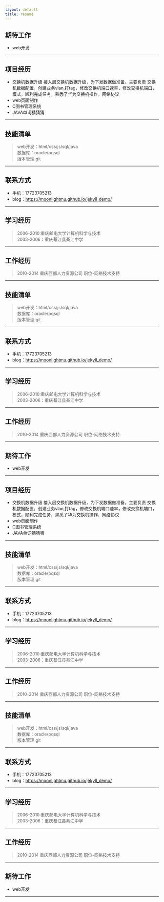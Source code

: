 ```yaml
---
layout: default
title: resume
---
```



## 期待工作
* web开发

---

## 项目经历
* 交换机数据升级
接入层交换机数据升级，为下发数据做准备。主要负责
交换机数据配置，创建业务vlan,打tag，修改交换机端口速率，修改交换机端口，模式，顺利完成任务，熟悉了华为交换机操作，网络协议
* web页面制作
* C图书管理系统
* JAVA单词猜猜猜

---

## 技能清单
> web开发：html/css/js/sql/java<br>
> 数据库：oracle/pqsql<br>
> 版本管理:git<br>

---

## 联系方式
* 手机：17723705213
* blog：https://moonlightmu.github.io/jekyll_demo/

---

## 学习经历
> 2006-2010:重庆邮电大学计算机科学与技术<br>
> 2003-2006：重庆綦江县綦江中学<br>

---

## 工作经历
> 2010-2014 重庆西部人力资源公司 职位-网络技术支持

---

## 技能清单
> web开发：html/css/js/sql/java<br>
> 数据库：oracle/pqsql<br>
> 版本管理:git<br>

---

## 联系方式
* 手机：17723705213
* blog：https://moonlightmu.github.io/jekyll_demo/

---

## 学习经历
> 2006-2010:重庆邮电大学计算机科学与技术<br>
> 2003-2006：重庆綦江县綦江中学<br>

---

## 工作经历
> 2010-2014 重庆西部人力资源公司 职位-网络技术支持

---
## 期待工作
* web开发

---

## 项目经历
* 交换机数据升级
接入层交换机数据升级，为下发数据做准备。主要负责
交换机数据配置，创建业务vlan,打tag，修改交换机端口速率，修改交换机端口，模式，顺利完成任务，熟悉了华为交换机操作，网络协议
* web页面制作
* C图书管理系统
* JAVA单词猜猜猜

---

## 技能清单
> web开发：html/css/js/sql/java<br>
> 数据库：oracle/pqsql<br>
> 版本管理:git<br>

---

## 联系方式
* 手机：17723705213
* blog：https://moonlightmu.github.io/jekyll_demo/

---

## 学习经历
> 2006-2010:重庆邮电大学计算机科学与技术<br>
> 2003-2006：重庆綦江县綦江中学<br>

---

## 工作经历
> 2010-2014 重庆西部人力资源公司 职位-网络技术支持

---

## 技能清单
> web开发：html/css/js/sql/java<br>
> 数据库：oracle/pqsql<br>
> 版本管理:git<br>

---

## 联系方式
* 手机：17723705213
* blog：https://moonlightmu.github.io/jekyll_demo/

---

## 学习经历
> 2006-2010:重庆邮电大学计算机科学与技术<br>
> 2003-2006：重庆綦江县綦江中学<br>

---

## 工作经历
> 2010-2014 重庆西部人力资源公司 职位-网络技术支持

---

## 期待工作
* web开发

---

